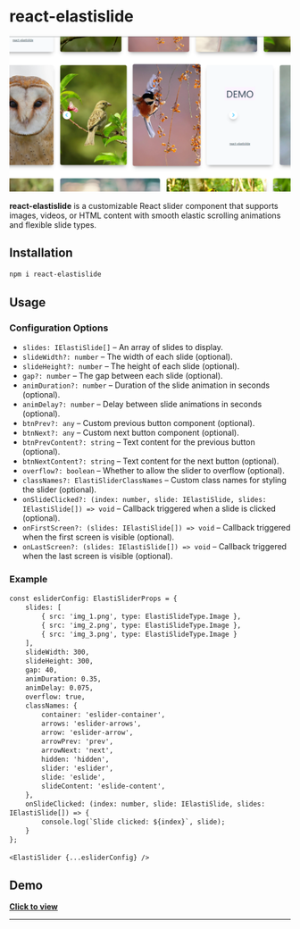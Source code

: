 # react-elastislide
[![react-elastislide Screenshot](screenshot.png)]((https://react-elastislide.vercel.app))

**react-elastislide** is a customizable React slider component that supports images, videos, or HTML content with smooth elastic scrolling animations and flexible slide types.

## Installation

```bash
npm i react-elastislide
```

## Usage

### Configuration Options

- `slides: IElastiSlide[]` – An array of slides to display.
- `slideWidth?: number` – The width of each slide (optional).
- `slideHeight?: number` – The height of each slide (optional).
- `gap?: number` – The gap between each slide (optional).
- `animDuration?: number` – Duration of the slide animation in seconds (optional).
- `animDelay?: number` – Delay between slide animations in seconds (optional).
- `btnPrev?: any` – Custom previous button component (optional).
- `btnNext?: any` – Custom next button component (optional).
- `btnPrevContent?: string` – Text content for the previous button (optional).
- `btnNextContent?: string` – Text content for the next button (optional).
- `overflow?: boolean` – Whether to allow the slider to overflow (optional).
- `classNames?: ElastiSliderClassNames` – Custom class names for styling the slider (optional).
- `onSlideClicked?: (index: number, slide: IElastiSlide, slides: IElastiSlide[]) => void` – Callback triggered when a slide is clicked (optional).
- `onFirstScreen?: (slides: IElastiSlide[]) => void` – Callback triggered when the first screen is visible (optional).
- `onLastScreen?: (slides: IElastiSlide[]) => void` – Callback triggered when the last screen is visible (optional).

### Example

```tsx
const esliderConfig: ElastiSliderProps = {
    slides: [
        { src: 'img_1.png', type: ElastiSlideType.Image },
        { src: 'img_2.png', type: ElastiSlideType.Image },
        { src: 'img_3.png', type: ElastiSlideType.Image }
    ],
    slideWidth: 300,
    slideHeight: 300,
    gap: 40,
    animDuration: 0.35,
    animDelay: 0.075,
    overflow: true,
    classNames: {
        container: 'eslider-container',
        arrows: 'eslider-arrows',
        arrow: 'eslider-arrow',
        arrowPrev: 'prev',
        arrowNext: 'next',
        hidden: 'hidden',
        slider: 'eslider',
        slide: 'eslide',
        slideContent: 'eslide-content',
    },
    onSlideClicked: (index: number, slide: IElastiSlide, slides: IElastiSlide[]) => {
        console.log(`Slide clicked: ${index}`, slide);
    }
};

<ElastiSlider {...esliderConfig} />
```

## Demo
**[Click to view](https://react-elastislide.vercel.app)**

---
